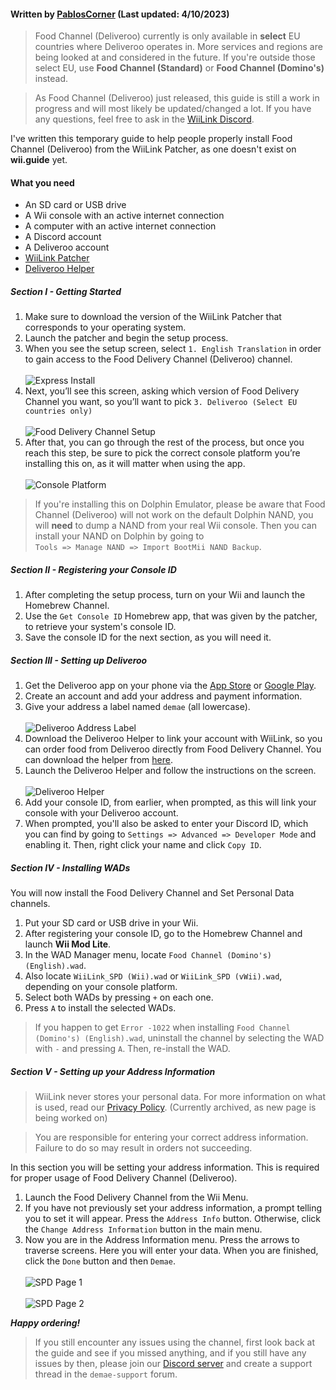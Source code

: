#### Written by [PablosCorner](https://github.com/PablosCorner) (Last updated: 4/10/2023)

> Food Channel (Deliveroo) currently is only available in **select** EU countries where Deliveroo operates in. More services and regions are being looked at and considered in the future. If you're outside those select EU, use **Food Channel (Standard)** or **Food Channel (Domino's)** instead.

> As Food Channel (Deliveroo) just released, this guide is still a work in progress and will most likely be updated/changed a lot. If you have any questions, feel free to ask in the [WiiLink Discord](https://discord.gg/WiiLink).

I've written this temporary guide to help people properly install Food Channel (Deliveroo) from the WiiLink Patcher, as one doesn't exist on **wii.guide** yet.

#### What you need

* An SD card or USB drive
* A Wii console with an active internet connection
* A computer with an active internet connection
* A Discord account
* A Deliveroo account
* [WiiLink Patcher](https://github.com/WiiLink24/WiiLink24-Patcher/releases)
* [Deliveroo Helper](https://github.com/WiiLink24/DeliverooHelper/releases)

##### Section I - Getting Started

1. Make sure to download the version of the WiiLink Patcher that corresponds to your operating system.
2. Launch the patcher and begin the setup process.
3. When you see the setup screen, select `1. English Translation` in order to gain access to the Food Delivery Channel (Deliveroo) channel.<br><br>
![Express Install](https://i.imgur.com/wfSKwFc.png)
4. Next, you’ll see this screen, asking which version of Food Delivery Channel you want, so you’ll want to pick `3. Deliveroo (Select EU countries only)`<br><br>
![Food Delivery Channel Setup](https://i.imgur.com/xg2C9OH.png)
5. After that, you can go through the rest of the process, but once you reach this step, be sure to pick the correct console platform you’re installing this on, as it will matter when using the app.<br><br>
![Console Platform](https://i.imgur.com/zkj7kB1.png)
> If you're installing this on Dolphin Emulator, please be aware that Food Channel (Deliveroo) will not work on the default Dolphin NAND, you will **need** to dump a NAND from your real Wii console. Then you can install your NAND on Dolphin by going to<br>`Tools => Manage NAND => Import BootMii NAND Backup`.

##### Section II - Registering your Console ID

1. After completing the setup process, turn on your Wii and launch the Homebrew Channel.
2. Use the `Get Console ID` Homebrew app, that was given by the patcher, to retrieve your system's console ID.
3. Save the console ID for the next section, as you will need it.

##### Section III - Setting up Deliveroo

1. Get the Deliveroo app on your phone via the [App Store](https://apps.apple.com/us/app/deliveroo-food-delivery-app/id1001501844) or [Google Play](https://play.google.com/store/apps/details?id=com.deliveroo.orderapp).
2. Create an account and add your address and payment information.
3. Give your address a label named `demae` (all lowercase).<br><br>
![Deliveroo Address Label](https://i.imgur.com/Imn8bpO.png)
4. Download the Deliveroo Helper to link your account with WiiLink, so you can order food from Deliveroo directly from Food Delivery Channel. You can download the helper from [here](https://github.com/WiiLink24/DeliverooHelper/releases).
5. Launch the Deliveroo Helper and follow the instructions on the screen.<br><br>
![Deliveroo Helper](https://i.imgur.com/E9TYuwy.png)
6. Add your console ID, from earlier, when prompted, as this will link your console with your Deliveroo account.
7. When prompted, you'll also be asked to enter your Discord ID, which you can find by going to `Settings => Advanced => Developer Mode` and enabling it. Then, right click your name and click `Copy ID`.


##### Section IV - Installing WADs

You will now install the Food Delivery Channel and Set Personal Data channels.

1. Put your SD card or USB drive in your Wii.
2. After registering your console ID, go to the Homebrew Channel and launch **Wii Mod Lite**.
3. In the WAD Manager menu, locate `Food Channel (Domino's) (English).wad`.
4. Also locate `WiiLink_SPD (Wii).wad` or `WiiLink_SPD (vWii).wad`, depending on your console platform.
5. Select both WADs by pressing `+` on each one.
6. Press `A` to install the selected WADs.

> If you happen to get `Error -1022` when installing `Food Channel (Domino's) (English).wad`, uninstall the channel by selecting the WAD with `-` and pressing `A`. Then, re-install the WAD.

##### Section V - Setting up your Address Information

>WiiLink never stores your personal data. For more information on what is used, read our [Privacy Policy](https://theoldnet.com/get?url=https%3A%2F%2Fdemae.wiilink24.com%2Fprivacypolicy&year=2022&scripts=false&decode=false). (Currently archived, as new page is being worked on)

>You are responsible for entering your correct address information. Failure to do so may result in orders not succeeding.

In this section you will be setting your address information. This is required for proper usage of Food Delivery Channel (Deliveroo).

1. Launch the Food Delivery Channel from the Wii Menu.
2. If you have not previously set your address information, a prompt telling you to set it will appear. Press the `Address Info` button. Otherwise, click the `Change Address Information` button in the main menu.
3. Now you are in the Address Information menu. Press the arrows to traverse screens. Here you will enter your data. When you are finished, click the `Done` button and then `Demae`.<br><br>
![SPD Page 1](https://wii.guide/images/Demae-Dominos/spd-1.png)<br><br>
![SPD Page 2](https://wii.guide//images/Demae-Dominos/spd-2.png)


***Happy ordering!***

> If you still encounter any issues using the channel, first look back at the guide and see if you missed anything, and if you still have any issues by then, please join our [Discord server](https://discord.gg/WiiLink) and create a support thread in the `demae-support` forum.